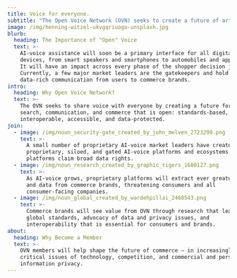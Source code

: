 ```yaml
---
title: Voice for everyone.
subtitle: "The Open Voice Network (OVN) seeks to create a future of artificial intelligence-enabled voice (AI-voice) that is open: standards-based, interoperable, accessible, and data-protected.\_"
image: /img/henning-witzel-ukvgqriuogo-unsplash.jpg
blurb:
  heading: The Importance of "Open" Voice
  text: >-
    AI-voice assistance will soon be a primary interface for all digital
    devices, from smart speakers and smartphones to automobiles and appliances.
    It will have an impact across every phase of the shopper decision journey.
    Currently, a few major market leaders are the gatekeepers and hold access to
    data-rich communication from users to commerce brands.
intro:
  heading: Why Open Voice Network?
  text: >-
    The OVN seeks to share voice with everyone by creating a future for AI-voice
    search, communication, and commerce that is open: standards-based,
    interoperable, accessible, and data-protected.
join:
  - image: /img/noun_security-gate_created_by_john_melven_2723299.png
    text: >-
      A small number of proprietary AI-voice market leaders have created
      proprietary, siloed, and gated AI-voice platforms and ecosystems. These
      platforms claim broad data rights.
  - image: /img/noun_research_created_by_graphic_tigers_1680127.png
    text: >-
      As AI-voice grows, proprietary platforms will extract ever greater value
      and data from commerce brands, threatening consumers and all
      consumer-facing companies.
  - image: /img/noun_global_created_by_wardehpillai_2468543.png
    text: >-
      Commerce brands will see value from OVN through research that leads to
      global standards, advocacy of data and privacy issues, and
      interoperability that is essential for consumers and brands.
about:
  heading: Why Become a Member
  text: >-
    OVN members will help shape the future of commerce – in increasingly
    critical issues of technology, competition, and commercial and personal
    information privacy.
---
```


